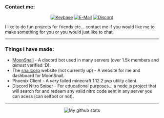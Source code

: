 ### Contact me:
<p align="center">
<a href="https://keybase.io/seasnail"><img alt="Keybase" src="https://img.shields.io/badge/Keybase-seasnail-blue?style=flat-square&logo=keybase"></a>
<a href="mailto:snailcorp@gmail.com"><img alt="E-Mail" src="https://img.shields.io/badge/Email-Snailcorp-blue?style=flat-square&logo=gmail"></a>
<a href="https://discord.com/invite/Pta3APY"><img alt="Discord" src="https://img.shields.io/badge/Discord-MoonSnail-blue?style=flat-square&logo=discord"></a>
</p>
I like to do fun projects for friends etc… contact me if you would like me to make something for you or you would just like to chat.

-----

### Things i have made:

- [MoonSnail](https://github.com/seasnail8169/MoonSnail) - A discord bot used in many servers (over 1.5k members and *almost* verified :D).
- The [snailcorp](snailcorp.xyz) website (not currently up) - A website for me and dashboard for MoonSnail.
- Phoenix Client - A *very* failed minecraft 1.12.2 pvp utility client.
- [Discord Nitro Sniper](https://github.com/seasnail8169/Nitro-Sniper) - For educational purposes… a node js project that will search for and redeem any valid nitro code sent in any server you can acess (can selfbot or not).

-----
<p align="center">
<img alt="My github stats" src="https://github-readme-stats.vercel.app/api?username=seasnail8169&show_icons=true&theme=radical">
</p>
